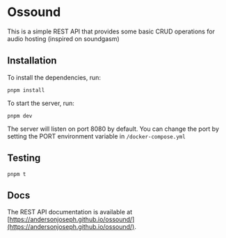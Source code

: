 # Ossound

This is a simple REST API that provides some basic CRUD operations for audio hosting (inspired on soundgasm)

## Installation
To install the dependencies, run:

```
pnpm install
```

To start the server, run:

```
pnpm dev
```

The server will listen on port 8080 by default. You can change the port by setting the PORT environment variable in `/docker-compose.yml`

## Testing
```
pnpm t
```

## Docs

The REST API documentation is available at [https://andersonjoseph.github.io/ossound/](https://andersonjoseph.github.io/ossound/).
